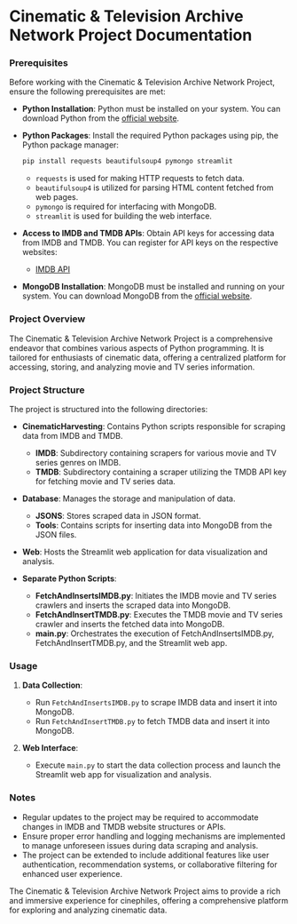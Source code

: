 # Cinematic & Television Archive Network Project Documentation


### Prerequisites
Before working with the Cinematic & Television Archive Network Project, ensure the following prerequisites are met:

- **Python Installation**: Python must be installed on your system. You can download Python from the [official website](https://www.python.org/downloads/).
- **Python Packages**: Install the required Python packages using pip, the Python package manager:
    ```bash
    pip install requests beautifulsoup4 pymongo streamlit
    ```
    - `requests` is used for making HTTP requests to fetch data.
    - `beautifulsoup4` is utilized for parsing HTML content fetched from web pages.
    - `pymongo` is required for interfacing with MongoDB.
    - `streamlit` is used for building the web interface.
- **Access to IMDB and TMDB APIs**: Obtain API keys for accessing data from IMDB and TMDB. You can register for API keys on the respective websites:
    - [IMDB API](https://developer.imdb.com/)

- **MongoDB Installation**: MongoDB must be installed and running on your system. You can download MongoDB from the [official website](https://www.mongodb.com/try/download/community).

### Project Overview
The Cinematic & Television Archive Network Project is a comprehensive endeavor that combines various aspects of Python programming. It is tailored for enthusiasts of cinematic data, offering a centralized platform for accessing, storing, and analyzing movie and TV series information.

### Project Structure
The project is structured into the following directories:

- **CinematicHarvesting**: Contains Python scripts responsible for scraping data from IMDB and TMDB.
    - **IMDB**: Subdirectory containing scrapers for various movie and TV series genres on IMDB.
    - **TMDB**: Subdirectory containing a scraper utilizing the TMDB API key for fetching movie and TV series data.

- **Database**: Manages the storage and manipulation of data.
    - **JSONS**: Stores scraped data in JSON format.
    - **Tools**: Contains scripts for inserting data into MongoDB from the JSON files.

- **Web**: Hosts the Streamlit web application for data visualization and analysis.

- **Separate Python Scripts**:
    - **FetchAndInsertsIMDB.py**: Initiates the IMDB movie and TV series crawlers and inserts the scraped data into MongoDB.
    - **FetchAndInsertTMDB.py**: Executes the TMDB movie and TV series crawler and inserts the fetched data into MongoDB.
    - **main.py**: Orchestrates the execution of FetchAndInsertsIMDB.py, FetchAndInsertTMDB.py, and the Streamlit web app.

### Usage
1. **Data Collection**:
   - Run `FetchAndInsertsIMDB.py` to scrape IMDB data and insert it into MongoDB.
   - Run `FetchAndInsertTMDB.py` to fetch TMDB data and insert it into MongoDB.

2. **Web Interface**:
   - Execute `main.py` to start the data collection process and launch the Streamlit web app for visualization and analysis.

### Notes
- Regular updates to the project may be required to accommodate changes in IMDB and TMDB website structures or APIs.
- Ensure proper error handling and logging mechanisms are implemented to manage unforeseen issues during data scraping and analysis.
- The project can be extended to include additional features like user authentication, recommendation systems, or collaborative filtering for enhanced user experience.

The Cinematic & Television Archive Network Project aims to provide a rich and immersive experience for cinephiles, offering a comprehensive platform for exploring and analyzing cinematic data.
